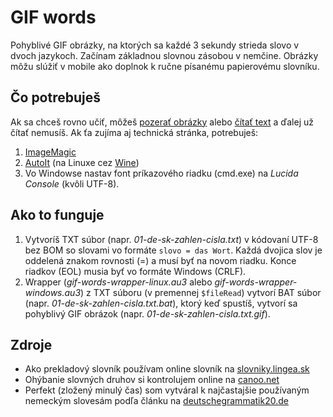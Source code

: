 # GIF words

Pohyblivé GIF obrázky, na ktorých sa každé 3 sekundy strieda slovo v dvoch jazykoch. Začínam základnou slovnou zásobou v nemčine. Obrázky môžu slúžiť v mobile ako doplnok k ručne písanému papierovému slovníku.

## Čo potrebuješ

Ak sa chceš rovno učiť, môžeš [pozerať obrázky](https://github.com/tiborepcek/GIF-words/tree/master/gif) alebo [čítať text](https://github.com/tiborepcek/GIF-words/tree/master/txt) a ďalej už čítať nemusíš. Ak ťa zujíma aj technická stránka, potrebuješ:

1. [ImageMagic](http://imagemagick.org/)
2. [AutoIt](https://autoitscript.com/) (na Linuxe cez [Wine](https://winehq.org/))
3. Vo Windowse nastav font príkazového riadku (cmd.exe) na *Lucida Console* (kvôli UTF-8).

## Ako to funguje

1. Vytvoríš TXT súbor (napr. *01-de-sk-zahlen-cisla.txt*) v kódovaní UTF-8 bez BOM so slovami vo formáte `slovo = das Wort`. Každá dvojica slov je oddelená znakom rovnosti (=) a musí byť na novom riadku. Konce riadkov (EOL) musia byť vo formáte Windows (CRLF).
2. Wrapper (*gif-words-wrapper-linux.au3* alebo *gif-words-wrapper-windows.au3*) z TXT súboru (v premennej `$fileRead`) vytvorí BAT súbor (napr. *01-de-sk-zahlen-cisla.txt.bat*), ktorý keď spustíš, vytvorí sa pohyblivý GIF obrázok (napr. *01-de-sk-zahlen-cisla.txt.gif*).

## Zdroje

- Ako prekladový slovník používam online slovník na [slovniky.lingea.sk](https://slovniky.lingea.sk/Nemecko-slovensky/)
- Ohýbanie slovných druhov si kontrolujem online na [canoo.net](http://canoo.net/)
- Perfekt (zložený minulý čas) som vytváral k najčastajšie používaným nemeckým slovesám podľa článku na [deutschegrammatik20.de](http://www.deutschegrammatik20.de/2013/01/09/die-haeufigsten-deutschen-verben/)

